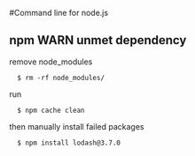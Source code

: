 #Command line for node.js

## npm WARN unmet dependency 

remove node_modules 

      $ rm -rf node_modules/
      
run 

      $ npm cache clean
      
then manually install failed packages 

      $ npm install lodash@3.7.0

